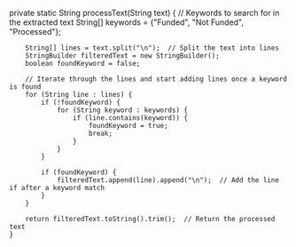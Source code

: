 private static String processText(String text) {
        // Keywords to search for in the extracted text
        String[] keywords = {"Funded", "Not Funded", "Processed"};

        String[] lines = text.split("\n");  // Split the text into lines
        StringBuilder filteredText = new StringBuilder();
        boolean foundKeyword = false;

        // Iterate through the lines and start adding lines once a keyword is found
        for (String line : lines) {
            if (!foundKeyword) {
                for (String keyword : keywords) {
                    if (line.contains(keyword)) {
                        foundKeyword = true;
                        break;
                    }
                }
            }

            if (foundKeyword) {
                filteredText.append(line).append("\n");  // Add the line if after a keyword match
            }
        }

        return filteredText.toString().trim();  // Return the processed text
    }
